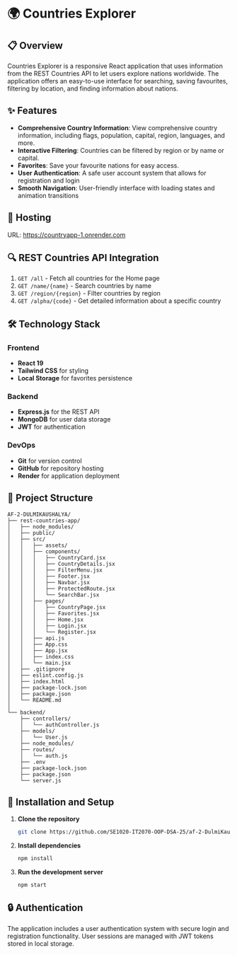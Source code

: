 # 🌍 Countries Explorer
## 📋 Overview

Countries Explorer is a responsive React application that uses information from the REST Countries API to let users explore nations worldwide.  The application offers an easy-to-use interface for searching, saving favourites, filtering by location, and finding information about nations.
## ✨ Features

- **Comprehensive Country Information**: View comprehensive country information, including flags, population, capital, region, languages, and more.
- **Interactive Filtering**: Countries can be filtered by region or by name or capital.
- **Favorites**: Save your favourite nations for easy access.
- **User Authentication**: A safe user account system that allows for registration and login
- **Smooth Navigation**: User-friendly interface with loading states and animation transitions

## 🚀 Hosting
URL: https://countryapp-1.onrender.com

## 🔍 REST Countries API Integration

1. `GET /all` - Fetch all countries for the Home page
2. `GET /name/{name}` - Search countries by name
3. `GET /region/{region}` - Filter countries by region
4. `GET /alpha/{code}` - Get detailed information about a specific country

## 🛠️ Technology Stack

### Frontend
- **React 19**
- **Tailwind CSS** for styling
- **Local Storage** for favorites persistence

### Backend
- **Express.js** for the REST API
- **MongoDB** for user data storage
- **JWT** for authentication

### DevOps
- **Git** for version control
- **GitHub** for repository hosting
- **Render** for application deployment


## 📝 Project Structure

```
AF-2-DULMIKAUSHALYA/
├── rest-countries-app/
│   ├── node_modules/
│   ├── public/
│   ├── src/
│   │   ├── assets/
│   │   ├── components/
│   │   │   ├── CountryCard.jsx
│   │   │   ├── CountryDetails.jsx
│   │   │   ├── FilterMenu.jsx
│   │   │   ├── Footer.jsx
│   │   │   ├── Navbar.jsx
│   │   │   ├── ProtectedRoute.jsx
│   │   │   └── SearchBar.jsx
│   │   ├── pages/
│   │   │   ├── CountryPage.jsx
│   │   │   ├── Favorites.jsx
│   │   │   ├── Home.jsx
│   │   │   ├── Login.jsx
│   │   │   └── Register.jsx
│   │   ├── api.js
│   │   ├── App.css
│   │   ├── App.jsx
│   │   ├── index.css
│   │   └── main.jsx
│   ├── .gitignore
│   ├── eslint.config.js
│   ├── index.html
│   ├── package-lock.json
│   ├── package.json
│   └── README.md
│
└── backend/
    ├── controllers/
    │   └── authController.js
    ├── models/
    │   └── User.js
    ├── node_modules/
    ├── routes/
    │   └── auth.js
    ├── .env
    ├── package-lock.json
    ├── package.json
    └── server.js
```
## 🚀 Installation and Setup

1. **Clone the repository**
   ```bash
   git clone https://github.com/SE1020-IT2070-OOP-DSA-25/af-2-DulmiKaushalya.git
   ```
2. **Install dependencies**
   ```bash
   npm install
   ```
3. **Run the development server**
   ```bash
   npm start
   ```
## 🔒 Authentication

The application includes a user authentication system with secure login and registration functionality. User sessions are managed with JWT tokens stored in local storage.




